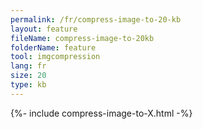 ```yaml
---
permalink: /fr/compress-image-to-20-kb
layout: feature
fileName: compress-image-to-20kb
folderName: feature
tool: imgcompression
lang: fr
size: 20
type: kb
---
```


{%- include compress-image-to-X.html -%}

